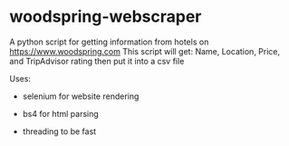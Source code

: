 # woodspring-webscraper
A python script for getting information from hotels on https://www.woodspring.com
This script will get: Name, Location, Price, and TripAdvisor rating then put it into a csv file

Uses:

- selenium for website rendering

- bs4 for html parsing

- threading to be fast
